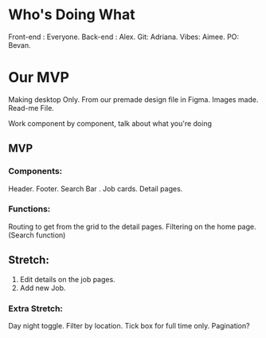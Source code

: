 # Who's Doing What
Front-end : Everyone.
Back-end : Alex.
Git: Adriana.
Vibes: Aimee.
PO: Bevan.

# Our MVP
Making desktop Only.
From our premade design file in Figma.
Images made.
Read-me File.

Work component by component, talk about what you're doing 

## MVP
### Components:
Header.
Footer.
Search Bar .
Job cards.
Detail pages.

### Functions:
Routing to get from the grid to the detail pages.
Filtering on the home <app/> page. (Search function)

## Stretch:
1) Edit details on the job pages.
2) Add new Job.

### Extra Stretch:
Day night toggle.
Filter by location.
Tick box for full time only.
Pagination?
